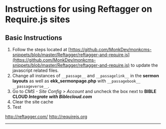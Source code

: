 # Instructions for using Reftagger on Require.js sites

## Basic Instructions

1. Follow the steps located at [https://github.com/MonkDev/monkcms-snippets/blob/master/Reftagger/reftagger-and-require.js](https://github.com/MonkDev/monkcms-snippets/blob/master/Reftagger/reftagger-and-require.js) to update the javascript related files.
2. Change all instances of `__passage__` and `__passagelink__` in the **sermon layouts** as well as **ekk_sermonpage.php** with `__passagebook__ __passageverse__`.
3. Go to *CMS - Site Config > Account* and uncheck the box next to **BIBLE CLOUD _Integrate with Biblecloud.com_**
4. Clear the site cache
5. Test

http://reftagger.com/
http://requirejs.org

---